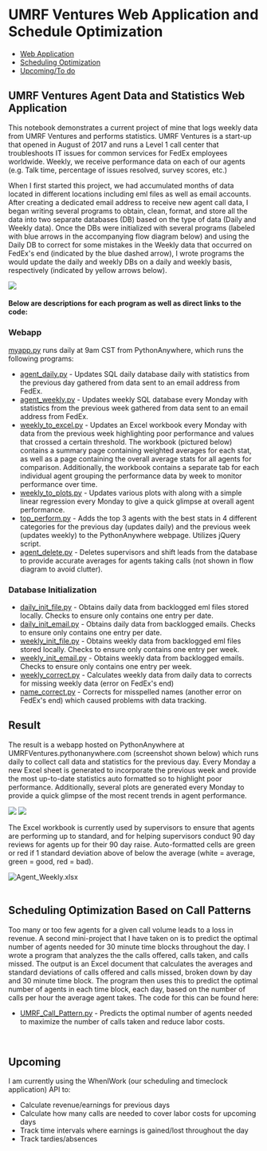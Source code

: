# UMRF Ventures Web Application and Schedule Optimization
- [Web Application](#umrf-ventures-agent-data-and-statistics-web-application)
- [Scheduling Optimization](#scheduling-optimization-based-on-call-patterns)
- [Upcoming/To do](#upcoming)

## UMRF Ventures Agent Data and Statistics Web Application

This notebook demonstrates a current project of mine that logs weekly data from UMRF Ventures and performs statistics.
UMRF Ventures is a start-up that opened in August of 2017 and runs a Level 1 call center that troubleshoots IT issues for common services for FedEx employees worldwide.
Weekly, we receive performance data on each of our agents (e.g. Talk time, percentage of issues resolved, survey scores, etc.)

When I first started this project, we had accumulated months of data located in different locations including eml files as well as email accounts. After creating a dedicated email address to receive new agent call data, I began writing several programs to obtain, clean, format, and store all the data into two separate databases (DB) based on the type of data (Daily and Weekly data). Once the DBs were initialized with several programs (labeled with blue arrows in the accompanying flow diagram below) and using the Daily DB to correct for some mistakes in the Weekly data that occurred on FedEx's end (indicated by the blue dashed arrow), I wrote programs the would update the daily and weekly DBs on a daily and weekly basis, respectively (indicated by yellow arrows below).

![](https://i.imgur.com/XHumHba.png)

#### Below are descriptions for each program as well as direct links to the code:

### Webapp
[myapp.py](https://github.com/kylejlynch/UMRF/blob/master/myapp.py) runs daily at 9am CST from PythonAnywhere, which runs the following programs:
* [agent_daily.py](https://github.com/kylejlynch/UMRF/blob/master/agent_daily.py) - Updates SQL daily database daily with statistics from the previous day gathered from data sent to an email address from FedEx.
* [agent_weekly.py](https://github.com/kylejlynch/UMRF/blob/master/agent_weekly.py) - Updates weekly SQL database every Monday with statistics from the previous week gathered from data sent to an email address from FedEx.
* [weekly_to_excel.py](https://github.com/kylejlynch/UMRF/blob/master/weekly_to_excel.py) - Updates an Excel workbook every Monday with data from the previous week highlighting poor performance and values that crossed a certain threshold. The workbook (pictured below) contains a summary page containing weighted averages for each stat, as well as a page containing the overall average stats for all agents for comparison. Additionally, the workbook contains a separate tab for each individual agent  grouping the performance data by week to monitor performance over time.
* [weekly_to_plots.py](https://github.com/kylejlynch/UMRF/blob/master/weekly_to_plots.py) - Updates various plots with along with a simple linear regression every Monday to give a quick glimpse at overall agent performance.
* [top_perform.py](https://github.com/kylejlynch/UMRF/blob/master/top_perform.py) - Adds the top 3 agents with the best stats in 4 different categories for the previous day (updates daily) and the previous week (updates weekly) to the PythonAnywhere webpage. Utilizes jQuery script.
* [agent_delete.py](https://github.com/kylejlynch/UMRF/blob/master/agent_delete.py) - Deletes supervisors and shift leads from the database to provide accurate averages for agents taking calls (not shown in flow diagram to avoid clutter).

### Database Initialization
* [daily_init_file.py](https://github.com/kylejlynch/UMRF/blob/master/agent_daily_init_file.py) - Obtains daily data from backlogged eml files stored locally. Checks to ensure only contains one entry per date.
* [daily_init_email.py](https://github.com/kylejlynch/UMRF/blob/master/agent_daily_init_email.py) - Obtains daily data from backlogged emails. Checks to ensure only contains one entry per date.
* [weekly_init_file.py](https://github.com/kylejlynch/UMRF/blob/master/agent_weekly_init_file.py) - Obtains weekly data from backlogged eml files stored locally. Checks to ensure only contains one entry per week.
* [weekly_init_email.py](https://github.com/kylejlynch/UMRF/blob/master/agent_weekly_init_email.py) - Obtains weekly data from backlogged emails. Checks to ensure only contains one entry per week.
* [weekly_correct.py](https://github.com/kylejlynch/UMRF/blob/master/agent_weekly_correct.py) - Calculates weekly data from daily data to corrects for missing weekly data (error on FedEx's end)
* [name_correct.py](https://github.com/kylejlynch/UMRF/blob/master/agent_name_correct.py) - Corrects for misspelled names (another error on FedEx's end) which caused problems with data tracking.

## Result
The result is a webapp hosted on PythonAnywhere at UMRFVentures.pythonanywhere.com (screenshot shown below) which runs daily to collect call data and statistics for the previous day. Every Monday a new Excel sheet is generated to incorporate the previous week and provide the most up-to-date statistics auto formatted so to highlight poor performance. Additionally, several plots are generated every Monday to provide a quick glimpse of the most recent trends in agent performance.

![](https://i.imgur.com/Q5nQoF0.png)
![](https://i.imgur.com/Vzzrlxq.png)

The Excel workbook is currently used by supervisors to ensure that agents are performing up to standard, and for helping supervisors conduct 90 day reviews for agents up for their 90 day raise. Auto-formatted cells are green or red if 1 standard deviation above of below the average (white = average, green = good, red = bad).

![Agent_Weekly.xlsx](https://i.imgur.com/kOOAhs2.png)
<br>
<br>
## Scheduling Optimization Based on Call Patterns
Too many or too few agents for a given call volume leads to a loss in revenue. A second mini-project that I have taken on is to predict the optimal number of agents needed for 30 minute time blocks throughout the day. I wrote a program that analyzes the the calls offered, calls taken, and calls missed. The output is an Excel document that calculates the averages and standard deviations of calls offered and calls missed, broken down by day and 30 minute time block. The program then uses this to predict the optimal number of agents in each time block, each day, based on the number of calls per hour the average agent takes. The code for this can be found here:
* [UMRF_Call_Pattern.py](https://github.com/kylejlynch/UMRF/blob/master/UMRF_Call_Pattern.py) - Predicts the optimal number of agents needed to maximize the number of calls taken and reduce labor costs.
<br>

## Upcoming 
I am currently using the WhenIWork (our scheduling and timeclock application) API to:
* Calculate revenue/earnings for previous days
* Calculate how many calls are needed to cover labor costs for upcoming days
* Track time intervals where earnings is gained/lost throughout the day
* Track tardies/absences
